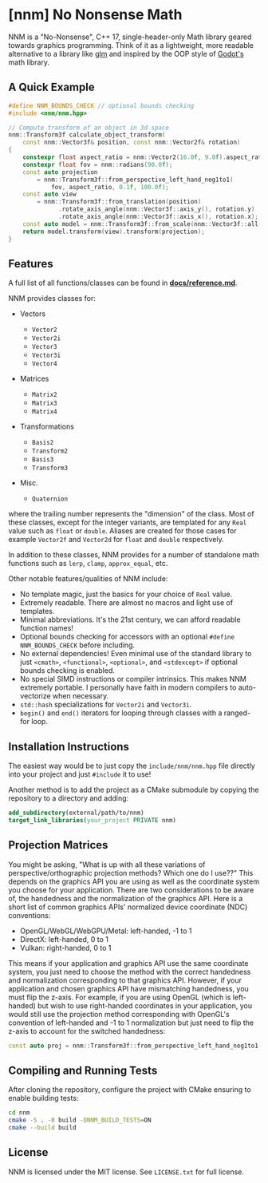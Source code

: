 # [nnm] No Nonsense Math

NNM is a "No-Nonsense", C++ 17, single-header-only Math library geared towards graphics programming. Think of it as a
lightweight, more readable alternative to a library like [glm](https://github.com/g-truc/glm) and inspired by the OOP
style of [Godot's](https://github.com/godotengine/godot) math library.

## A Quick Example

```cpp
#define NNM_BOUNDS_CHECK // optional bounds checking
#include <nnm/nnm.hpp>

// Compute transform of an object in 3d space
nnm::Transform3f calculate_object_transform(
    const nnm::Vector3f& position, const nnm::Vector2f& rotation)
{
    constexpr float aspect_ratio = nnm::Vector2(16.0f, 9.0f).aspect_ratio();
    constexpr float fov = nnm::radians(90.0f);
    const auto projection
        = nnm::Transform3f::from_perspective_left_hand_neg1to1(
            fov, aspect_ratio, 0.1f, 100.0f);
    const auto view
        = nnm::Transform3f::from_translation(position)
              .rotate_axis_angle(nnm::Vector3f::axis_y(), rotation.y)
              .rotate_axis_angle(nnm::Vector3f::axis_x(), rotation.x);
    const auto model = nnm::Transform3f::from_scale(nnm::Vector3f::all(0.5f));
    return model.transform(view).transform(projection);
}
```

## Features

A full list of all functions/classes can be found in [**docs/reference.md**](docs/reference.md).

NNM provides classes for:

* Vectors
    * `Vector2`
    * `Vector2i`
    * `Vector3`
    * `Vector3i`
    * `Vector4`

* Matrices
    * `Matrix2`
    * `Matrix3`
    * `Matrix4`

* Transformations
    * `Basis2`
    * `Transform2`
    * `Basis3`
    * `Transform3`

* Misc.
    * `Quaternion`

where the trailing number represents the "dimension" of the class. Most of these classes, except for the integer
variants, are templated for any `Real` value such as `float` or `double`. Aliases are created for those cases for
example `Vector2f` and `Vector2d` for `float` and `double` respectively.

In addition to these classes, NNM provides for a number of standalone math functions such as `lerp`, `clamp`,
`approx_equal`, etc.

Other notable features/qualities of NNM include:

* No template magic, just the basics for your choice of `Real` value.
* Extremely readable. There are almost no macros and light use of templates.
* Minimal abbreviations. It's the 21st century, we can afford readable function names!
* Optional bounds checking for accessors with an optional `#define NNM_BOUNDS_CHECK` before including.
* No external dependencies! Even minimal use of the standard library to just `<cmath>`, `<functional>`, `<optional>`,
  and `<stdexcept>` if optional bounds checking is enabled.
* No special SIMD instructions or compiler intrinsics. This makes NNM extremely portable. I personally have faith in
  modern compilers to auto-vectorize when necessary.
* `std::hash` specializations for `Vector2i` and `Vector3i`.
* `begin()` and `end()` iterators for looping through classes with a ranged-for loop.

## Installation Instructions

The easiest way would be to just copy the `include/nnm/nnm.hpp` file directly into your project and just `#include` it
to use!

Another method is to add the project as a CMake submodule by copying the repository to a directory and adding:

```cmake
add_subdirectory(external/path/to/nnm)
target_link_libraries(your_project PRIVATE nnm)
```

## Projection Matrices

You might be asking, "What is up with all these variations of perspective/orthographic projection methods? Which one do I use??" This depends on the graphics API you are using as well as the coordinate system you choose for your application. There are two considerations to be aware of, the handedness and the normalization of the graphics API. Here is a short list of common graphics APIs' normalized device coordinate (NDC) conventions:

* OpenGL/WebGL/WebGPU/Metal: left-handed, -1 to 1
* DirectX: left-handed, 0 to 1
* Vulkan: right-handed, 0 to 1

This means if your application and graphics API use the same coordinate system, you just need to choose the method with the correct handedness and normalization corresponding to that graphics API. However, if your application and chosen graphics API have mismatching handedness, you must flip the z-axis. For example, if you are using OpenGL (which is left-handed) but wish to use right-handed coordinates in your application, you would still use the projection method corresponding with OpenGL's convention of left-handed and -1 to 1 normalization but just need to flip the z-axis to account for the switched handedness:

```cpp
const auto proj = nnm::Transform3f::from_perspective_left_hand_neg1to1(...).scale_local({1, 1, -1});
```

## Compiling and Running Tests

After cloning the repository, configure the project with CMake ensuring to enable building tests:

```bash
cd nnm
cmake -S . -B build -DNNM_BUILD_TESTS=ON
cmake --build build
```

## License

NNM is licensed under the MIT license. See `LICENSE.txt` for full license.

